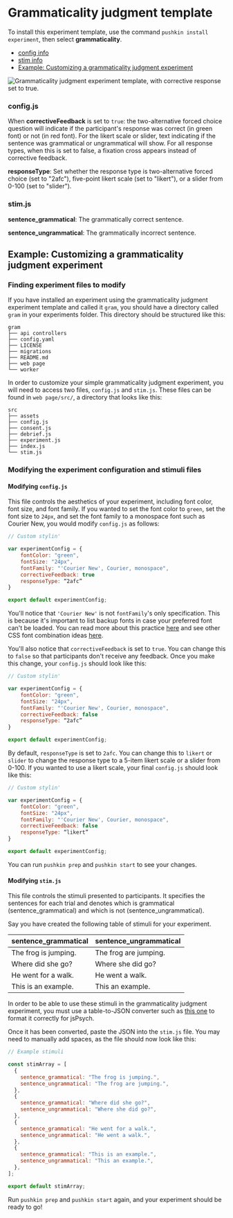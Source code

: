 # Grammaticality judgment template

To install this experiment template, use the command `pushkin install experiment`, then select **grammaticality**.

- [config info](grammaticality-judgment-template.md#config-js)
- [stim info](grammaticality-judgment-template.md#stim-js)
- [Example: Customizing a grammaticality judgment experiment](grammaticality-judgment-template.md#example-customizing-a-grammaticality-judgment-experiment)

![Grammaticality judgment experiment template, with corrective response set to true.](../../.gitbook/assets/ezgif.com-video-to-gif-8-.gif)

### config.js

When **correctiveFeedback** is set to `true`: the two-alternative forced choice question will indicate if the participant's response was correct \(in green font\) or not \(in red font\). For the likert scale or slider, text indicating if the sentence was grammatical or ungrammatical will show. For all response types, when this is set to false, a fixation cross appears instead of corrective feedback.

**responseType**: Set whether the response type is two-alternative forced choice \(set to "2afc"\), five-point likert scale \(set to "likert"\), or a slider from 0-100 \(set to "slider"\).

### stim.js

**sentence_grammatical**: The grammatically correct sentence.

**sentence_ungrammatical**: The grammatically incorrect sentence.

## Example: Customizing a grammaticality judgment experiment

### Finding experiment files to modify

If you have installed an experiment using the grammaticality judgment experiment template and called it `gram`, you should have a directory called `gram` in your experiments folder. This directory should be structured like this:

```example
gram
├── api controllers
├── config.yaml
├── LICENSE
├── migrations
├── README.md
├── web page
└── worker
```

In order to customize your simple grammaticality judgment experiment, you will need to access two files, `config.js` and `stim.js`. These files can be found in `web page/src/`, a directory that looks like this:

```example
src
├── assets
├── config.js
├── consent.js
├── debrief.js
├── experiment.js
├── index.js
└── stim.js
```

### Modifying the experiment configuration and stimuli files

#### Modifying `config.js`

This file controls the aesthetics of your experiment, including font color, font size, and font family. If you wanted to set the font color to `green`, set the font size to `24px`, and set the font family to a monospace font such as Courier New, you would modify `config.js` as follows:

```javascript
// Custom stylin'

var experimentConfig = {
    fontColor: "green",
    fontSize: "24px",
    fontFamily: "'Courier New', Courier, monospace",
    correctiveFeedback: true
    responseType: “2afc”
}

export default experimentConfig;
```

You'll notice that `'Courier New'` is not `fontFamily`'s only specification. This is because it's important to list backup fonts in case your preferred font can't be loaded. You can read more about this practice [here](https://discuss.codecademy.com/t/how-many-fallback-fonts-should-i-have/363586) and see other CSS font combination ideas [here](https://www.w3schools.com/cssref/css_websafe_fonts.asp).

You'll also notice that `correctiveFeedback` is set to `true`. You can change this to `false` so that participants don't receive any feedback. Once you make this change, your `config.js` should look like this:

```javascript
// Custom stylin'

var experimentConfig = {
    fontColor: "green",
    fontSize: "24px",
    fontFamily: "'Courier New', Courier, monospace",
    correctiveFeedback: false
    responseType: “2afc”
}

export default experimentConfig;
```

By default, `responseType` is set to `2afc`. You can change this to `likert` or `slider` to change the response type to a 5-item likert scale or a slider from 0-100. If you wanted to use a likert scale, your final `config.js` should look like this:

```javascript
// Custom stylin'

var experimentConfig = {
    fontColor: "green",
    fontSize: "24px",
    fontFamily: "'Courier New', Courier, monospace",
    correctiveFeedback: false
    responseType: “likert”
}

export default experimentConfig;
```

You can run `pushkin prep` and `pushkin start` to see your changes.

#### Modifying `stim.js`

This file controls the stimuli presented to participants. It specifies the sentences for each trial and denotes which is grammatical (sentence_grammatical) and which is not (sentence_ungrammatical).

Say you have created the following table of stimuli for your experiment.

| sentence_grammatical  | sentence_ungrammatical |
| --------------------- | ---------------------- |
| The frog is jumping\. | The frog are jumping\. |
| Where did she go?     | Where she did go?      |
| He went for a walk\.  | He went a walk\.       |
| This is an example\.  | This an example\.      |

In order to be able to use these stimuli in the grammaticality judgment experiment, you must use a table-to-JSON converter such as [this one](https://tableconvert.com/) to format it correctly for jsPsych.

Once it has been converted, paste the JSON into the `stim.js` file. You may need to manually add spaces, as the file should now look like this:

```javascript
// Example stimuli

const stimArray = [
  {
    sentence_grammatical: "The frog is jumping.",
    sentence_ungrammatical: "The frog are jumping.",
  },
  {
    sentence_grammatical: "Where did she go?",
    sentence_ungrammatical: "Where she did go?",
  },
  {
    sentence_grammatical: "He went for a walk.",
    sentence_ungrammatical: "He went a walk.",
  },
  {
    sentence_grammatical: "This is an example.",
    sentence_ungrammatical: "This an example.",
  },
];

export default stimArray;
```

Run `pushkin prep` and `pushkin start` again, and your experiment should be ready to go!
